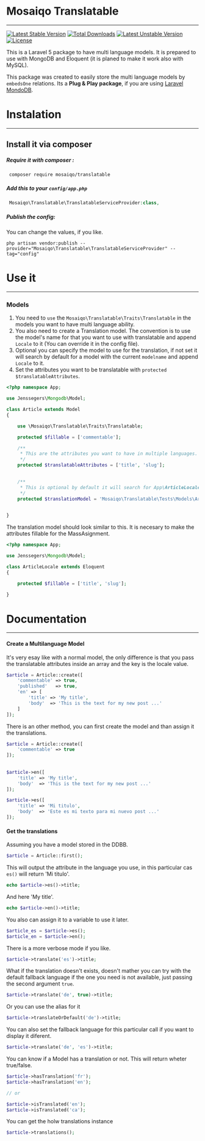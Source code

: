 # Mosaiqo Translatable
----------------------------------------------

[![Latest Stable Version](https://poser.pugx.org/mosaiqo/translatable/v/stable)](https://packagist.org/packages/mosaiqo/translatable)
[![Total Downloads](https://poser.pugx.org/mosaiqo/translatable/downloads)](https://packagist.org/packages/mosaiqo/translatable)
[![Latest Unstable Version](https://poser.pugx.org/mosaiqo/translatable/v/unstable)](https://packagist.org/packages/mosaiqo/translatable)
[![License](https://poser.pugx.org/mosaiqo/translatable/license)](https://packagist.org/packages/mosaiqo/translatable)


This is a Laravel 5 package to have multi language models.
It is prepared to use with MongoDB and Eloquent (it is planed to make it work also with MySQL).

This package was created to easily store the multi language models by `embedsOne` relations.
Its a **Plug & Play package**, if you are using [Laravel MondoDB](https://github.com/jenssegers/laravel-mongodb).




# Instalation
----------------------------------------------

## Install it via composer


##### Require it with composer :

```shell
 composer require mosaiqo/translatable
```

##### Add this to your `config/app.php`

```php
 Mosaiqo\Translatable\TranslatableServiceProvider:class,
```

##### Publish the config:
You can change the values, if you like.


```shell
php artisan vendor:publish --provider="Mosaiqo\Translatable\TranslatableServiceProvider" --tag="config"
```




# Use it
----------------------------------------------

### Models

1. You need to `use` the `Mosaiqo\Translatable\Traits\Translatable` in the models you want to have multi language ability.
2. You also need to create a Translation model. The convention is to use the model's name for that you want to use with translatable and append `Locale` to it (You can override it in the config file).
3. Optional you can specify the model to use for the translation, if not set it will search by default for a model with the current `modelname` and append `Locale` to it.
4. Set the attributes you want to be translatable with `protected $translatableAttributes`.


```php
<?php namespace App;

use Jenssegers\Mongodb\Model;

class Article extends Model 
{

    use \Mosaiqo\Translatable\Traits\Translatable;

    protected $fillable = ['commentable'];

	/**
	 * This are the attributes you want to have in multiple languages.
	 */
	protected $translatableAttributes = ['title', 'slug'];

	
	/**
	 * This is optional by default it will search for App\ArticleLocale.
	 */ 
	protected $translationModel = 'Mosaiqo\Translatable\Tests\Models\ArticleLocale'; 
	

}
```

The translation model should look similar to this.
It is necesary to make the attributes fillable for the MassAsignment.

```php
<?php namespace App;

use Jenssegers\Mongodb\Model;

class ArticleLocale extends Eloquent 
{

    protected $fillable = ['title', 'slug'];

}
```



# Documentation
----------------------------------------------
#### Create a Multilanguage Model

It's very esay like with a normal model, the only difference is that you pass 
the translatable attributes inside an array and the key is the locale value.

```php
$article = Article::create([
	'commentable' => true,
	'published'   => true,
	'en' => [
		'title' => 'My title',
		'body'  => 'This is the text for my new post ...'
	]
]);
```

There is an other method, you can first create the model and than assign it the 
translations.

```php
$article = Article::create([
	'commentable' => true
]);
	
	
$article->en([
	'title' => 'My title',
	'body'  => 'This is the text for my new post ...'
]);

$article->es([
	'title' => 'Mi titulo',
	'body'  => 'Este es mi texto para mi nuevo post ...'
]);	
```

#### Get the translations
Assuming you have a model stored in the DDBB.

```php
$article = Article::first();
```
This will output the attribute in the language you use, in this particular cas `es()` will return 'Mi titulo'.

```php
echo $article->es()->title; 
```
And here 'My title'.

```php
echo $article->en()->title; 	
```

You also can assign it to a variable to use it later.

```php
$article_es = $article->es();
$article_en = $article->en();
```
	
There is a more verbose mode if you like.	
	
```php
$article->translate('es')->title;	
```
What if the translation doesn't exists, doesn't mather you can try with the default fallback language if the one you need is not available, just passing the second argument `true`.

```php
$article->translate('de', true)->title;
```
Or you can use the alias for it

```php
$article->translateOrDefault('de')->title;
```	
	
You can also set the fallback language for this particular call if you want to display it diferent.

```php
$article->translate('de', 'es')->title;
```

You can know if a Model has a translation or not. This will return wheter true/false.

```php
$article->hasTranslation('fr');
$article->hasTranslation('en');

// or

$article->isTranslated('en');
$article->isTranslated('ca');
```

You can get the holw translations instance

```php
$article->translations();
```






















